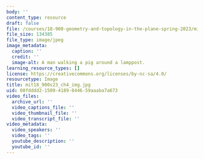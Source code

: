 ```yaml
---
body: ''
content_type: resource
draft: false
file: /courses/18-900-geometry-and-topology-in-the-plane-spring-2023/mit18_900s23_ch4_img.jpg
file_size: 134385
file_type: image/jpeg
image_metadata:
  caption: ''
  credit: ''
  image-alt: A man walking a pig around a lamppost.
learning_resource_types: []
license: https://creativecommons.org/licenses/by-nc-sa/4.0/
resourcetype: Image
title: mit18_900s23_ch4_img.jpg
uid: 08fdddd2-1509-4189-8446-59aaaba7a673
video_files:
  archive_url: ''
  video_captions_file: ''
  video_thumbnail_file: ''
  video_transcript_file: ''
video_metadata:
  video_speakers: ''
  video_tags: ''
  youtube_description: ''
  youtube_id: ''
---
```

